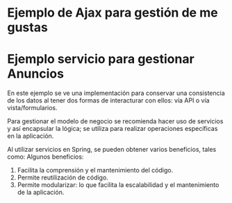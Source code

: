 # Ejemplo de Ajax para gestión de me gustas

# Ejemplo servicio para gestionar Anuncios

En este ejemplo se ve una implementación para conservar una consistencia de los datos al tener dos formas de interacturar con ellos: vía API o vía vista/formularios. 

Para gestionar el modelo de negocio se recomienda hacer uso de servicios y así encapsular la lógica; se utiliza para realizar operaciones específicas en la aplicación.

Al utilizar servicios en Spring, se pueden obtener varios beneficios, tales como:
Algunos beneficios: 
1. Facilita la comprensión y el mantenimiento del código.
2. Permite reutilización de código.
3. Permite modularizar: lo que facilita la escalabilidad y el mantenimiento de la aplicación.